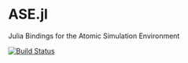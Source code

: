 
# ASE.jl

Julia Bindings for the Atomic Simulation Environment

[![Build Status](https://travis-ci.org/libAtoms/ASE.jl.svg?branch=master)](https://travis-ci.org/libAtoms/ASE.jl)
